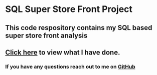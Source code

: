 # SQL Super Store Front Project
## This code respository contains my SQL based super store front analysis
## [Click here](https://github.com/NajaeaJones/SQL-Projects/commit/8cee0fdce9755beb31761f836eb3a86092b373ca) to view what I have done.
### If you have any questions reach out to me on [GitHub](https://github.com/NajaeaJones)

